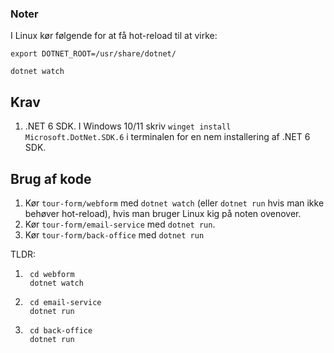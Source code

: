 ### Noter
I Linux kør følgende for at få hot-reload til at virke:

```
export DOTNET_ROOT=/usr/share/dotnet/
```

```
dotnet watch
```

## Krav
1. .NET 6 SDK. I Windows 10/11 skriv `winget install Microsoft.DotNet.SDK.6` i terminalen for en nem installering af .NET 6 SDK.

## Brug af kode
1. Kør `tour-form/webform` med `dotnet watch` (eller `dotnet run` hvis man ikke behøver hot-reload), hvis man bruger Linux kig på noten ovenover.
2. Kør `tour-form/email-service` med `dotnet run`.
3. Kør `tour-form/back-office` med `dotnet run`

TLDR:
1. ```
    cd webform
    dotnet watch
    ```
2. ```
    cd email-service
    dotnet run
    ```
3. ```
    cd back-office
    dotnet run
    ```
